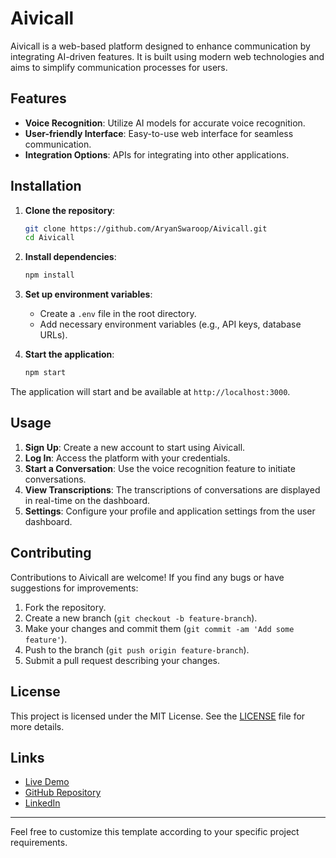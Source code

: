 

# Aivicall

Aivicall is a web-based platform designed to enhance communication by integrating AI-driven features. It is built using modern web technologies and aims to simplify communication processes for users.

## Features

- **Voice Recognition**: Utilize AI models for accurate voice recognition.
- **User-friendly Interface**: Easy-to-use web interface for seamless communication.
- **Integration Options**: APIs for integrating into other applications.

## Installation

1. **Clone the repository**:
   ```bash
   git clone https://github.com/AryanSwaroop/Aivicall.git
   cd Aivicall
   ```

2. **Install dependencies**:
   ```bash
   npm install
   ```

3. **Set up environment variables**:
   - Create a `.env` file in the root directory.
   - Add necessary environment variables (e.g., API keys, database URLs).

4. **Start the application**:
   ```bash
   npm start
   ```

The application will start and be available at `http://localhost:3000`.

## Usage

1. **Sign Up**: Create a new account to start using Aivicall.
2. **Log In**: Access the platform with your credentials.
3. **Start a Conversation**: Use the voice recognition feature to initiate conversations.
4. **View Transcriptions**: The transcriptions of conversations are displayed in real-time on the dashboard.
5. **Settings**: Configure your profile and application settings from the user dashboard.

## Contributing

Contributions to Aivicall are welcome! If you find any bugs or have suggestions for improvements:

1. Fork the repository.
2. Create a new branch (`git checkout -b feature-branch`).
3. Make your changes and commit them (`git commit -am 'Add some feature'`).
4. Push to the branch (`git push origin feature-branch`).
5. Submit a pull request describing your changes.

## License

This project is licensed under the MIT License. See the [LICENSE](LICENSE) file for more details.

## Links

- [Live Demo](https://your-live-demo-link.com)
- [GitHub Repository](https://github.com/AryanSwaroop/Aivicall)
- [LinkedIn](https://www.linkedin.com/in/aryan-swaroop/)

---

Feel free to customize this template according to your specific project requirements.
